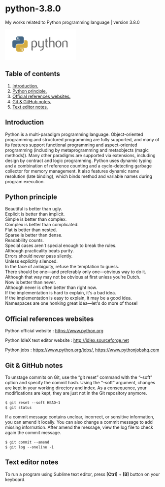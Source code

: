 # python-3.8.0
My works related to Python programming language | version 3.8.0

<img src="python.png" height="100">

## Table of contents
1. [Introduction.](#introduction)
2. [Python principle.](#principle)
3. [Official references websites.](#references)
4. [Git & GitHub notes.](#git)
5. [Text editor notes.](#editor)

<a name="introduction"></a>
## Introduction
Python is a multi-paradigm programming language. Object-oriented programming and structured programming are fully supported, and many of its features support functional programming and aspect-oriented programming (including by metaprogramming and metaobjects (magic methods)). Many other paradigms are supported via extensions, including design by contract and logic programming. Python uses dynamic typing and a combination of reference counting and a cycle-detecting garbage collector for memory management. It also features dynamic name resolution (late binding), which binds method and variable names during program execution.

<a name="principle"></a>
## Python principle
Beautiful is better than ugly. <br />
Explicit is better than implicit. <br />
Simple is better than complex. <br />
Complex is better than complicated. <br />
Flat is better than nested. <br />
Sparse is better than dense. <br />
Readability counts. <br />
Special cases aren't special enough to break the rules. <br />
Although practicality beats purity. <br />
Errors should never pass silently. <br />
Unless explicitly silenced. <br />
In the face of ambiguity, refuse the temptation to guess. <br />
There should be one—and preferably only one—obvious way to do it. <br />
Although that way may not be obvious at first unless you're Dutch. <br />
Now is better than never. <br />
Although never is often better than right now. <br />
If the implementation is hard to explain, it's a bad idea. <br />
If the implementation is easy to explain, it may be a good idea. <br />
Namespaces are one honking great idea—let's do more of those!

## Official references websites
<a name="references"></a>
Python official website : https://www.python.org

Python IdleX text editor website : http://idlex.sourceforge.net

Python jobs : https://www.python.org/jobs/, https://www.pythonjobshq.com

<a name="github"></a>
## Git & GitHub notes
To unstage commits on Git, use the “git reset” command with the “–soft” option and specify the commit hash. Using the “–soft” argument, changes are kept in your working directory and index. As a consequence, your modifications are kept, they are just not in the Git repository anymore.
```
$ git reset --soft HEAD~1
$ git status
```

If a commit message contains unclear, incorrect, or sensitive information, you can amend it locally. You can also change a commit message to add missing information. After amend the message, view the log file to check again the commit message.
```
$ git commit --amend
$ git log --oneline -1
```

<a name="editor"></a>
## Text editor notes
To run a program using Sublime text editor, press **[Ctrl]** + **[B]** button on your keyboard.
